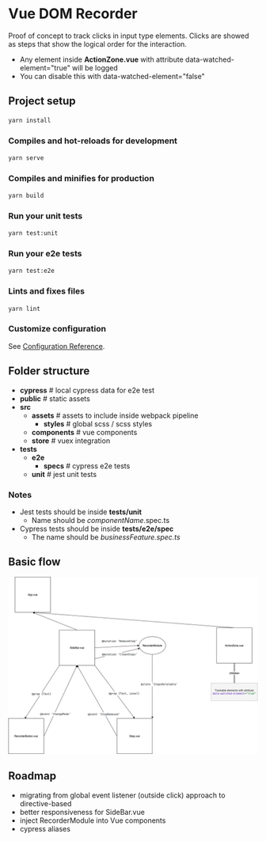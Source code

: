 # Vue DOM Recorder

Proof of concept to track clicks in input type elements. Clicks are showed as steps that show the logical order for the interaction.

- Any element inside __ActionZone.vue__ with attribute data-watched-element="true" will be logged
- You can disable this with data-watched-element="false"

## Project setup

```bash
yarn install
```

### Compiles and hot-reloads for development

```bash
yarn serve
```

### Compiles and minifies for production

```bash
yarn build
```

### Run your unit tests

```bash
yarn test:unit
```

### Run your e2e tests

```bash
yarn test:e2e
```

### Lints and fixes files

```bash
yarn lint
```

### Customize configuration

See [Configuration Reference](https://cli.vuejs.org/config/).

## Folder structure

- __cypress__ # local cypress data for e2e test
- __public__ # static assets
- __src__
  - __assets__ # assets to include inside webpack pipeline
    - __styles__ # global scss / scss styles
  - __components__ # vue components
  - __store__ # vuex integration
- __tests__
  - __e2e__
    - __specs__ # cypress e2e tests
  - __unit__ # jest unit tests

### Notes

- Jest tests should be inside __tests/unit__
  - Name should be *componentName*.spec.ts
- Cypress tests should be inside __tests/e2e/spec__
  - The name should be *businessFeature.spec.ts*

## Basic flow

![flow](./diagram.png)

## Roadmap

- migrating from global event listener (outside click) approach to directive-based
- better responsiveness for SideBar.vue
- inject RecorderModule into Vue components
- cypress aliases